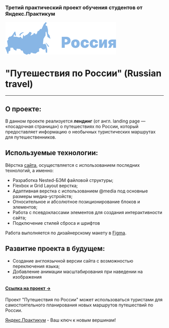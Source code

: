### Третий практический проект обучения студентов от Яндекс.Практикум

[![LOGO](./images/header/logo-RGB.svg)](https://kolob-ok.github.io/Russian-travel/ "Проект Яндекса")

# "Путешествия по России" (Russian travel)

__________

## О проекте:

В данном проекте реализуется **лендинг** (от англ. landing page — «посадочная страница») о путешествиях по России,
который предоставляет информацию о необычных туристических маршрутах для путешественников.

## Используемые технологии:

Вёрстка [сайта](https://kolob-ok.github.io/Russian-travel/), осуществляется с использованием последних технологий, а
именно:

* Разработка Nested-БЭМ файловой структуры;
* Flexbox и Grid Layout верстка;
* Адаптивная верстка с использованием @media под основные размеры медиа-устройств;
* Относительное и абсолютное позиционирование блоков и элементов;
* Работа с псевдоклассами элементов для создания интерактивности сайта;
* Подключение стилей сброса и шрифтов

Работа выполняется по дизайнерскому макету
в [Figma](https://www.figma.com/file/5S2WSbEFL6awjVWJ0NWL8Q/Sprint-3_-Russia-_-desktop-%2B-mobile).
## Развитие проекта в будущем:

* Создание англоязычной версии сайта с возможностью переключения языка;
* Добавление анимации масштабирования при наведении на изображения

#### [Ссылка на проект &rarr;](https://kolob-ok.github.io/Russian-travel/ "Проект Яндекса")

Проект "Путешествия по России" может использоваться туристами для самостоятельного планирования новых маршрутов
путешествий по России.

[Яндекс.Практикум](https://practicum.yandex.ru "Повернуть ключик к новым вершинам") - Ваш ключ к новым вершинам!
